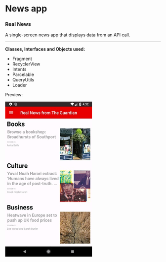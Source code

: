 # News app
<h3>Real News</h3>
A single-screen news app that displays data from an API call.<hr>
<strong>Classes, Interfaces and Objects used:</strong>
<ul>
<li>Fragment</li>
<li>RecyclerView</li>
<li>Intents</li>
<li>Parcelable</li>
<li>QueryUtils</li>
<li>Loader</li>
</ul>
<p>Preview:
  
![preview](/images/intro.jpg)
